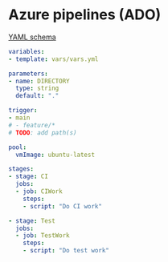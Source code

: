 # Azure pipelines (ADO)

[YAML schema](https://learn.microsoft.com/en-us/azure/devops/pipelines/yaml-schema/?view=azure-pipelines&viewFallbackFrom=azure-devops&tabs=schema%2Cparameter-schema)


```YAML
variables:
- template: vars/vars.yml 

parameters:
- name: DIRECTORY 
  type: string
  default: "."

trigger:
- main
# - feature/*
# TODO: add path(s)

pool: 
  vmImage: ubuntu-latest

stages:
- stage: CI
  jobs:
  - job: CIWork
    steps:
    - script: "Do CI work"

- stage: Test
  jobs:
  - job: TestWork
    steps:
    - script: "Do test work"
```
